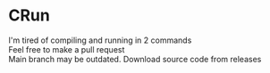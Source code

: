 # CRun
I'm tired of compiling and running in 2 commands<br>
Feel free to make a pull request<br>
Main branch may be outdated. Download source code from releases